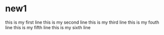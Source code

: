 # new1
this is my first line
this is my second line
this is my third line
this is my fouth line
this is my fifth line
this is my sixth line
